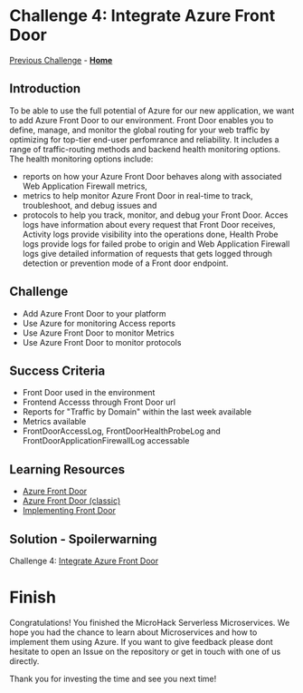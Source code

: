 # Challenge 4: Integrate Azure Front Door

[Previous Challenge](./03-GitHub-Actions.md) - **[Home](../README.md)**

## Introduction

To be able to use the full potential of Azure for our new application, we want to add Azure Front Door to our environment. Front Door enables you to define, manage, and monitor the global routing for your web traffic by optimizing for top-tier end-user perfomrance and reliability. It includes a range of traffic-routing methods and backend health monitoring options. The health monitoring options include:

- reports on how your Azure Front Door behaves along with associated Web Application Firewall metrics,
- metrics to help monitor Azure Front Door in real-time to track, troubleshoot, and debug issues and
- protocols to help you track, monitor, and debug your Front Door. Acces logs have information about every request that Front Door receives, Activity logs provide visibility into the operations done, Health Probe logs provide logs for failed probe to origin and Web Application Firewall logs give detailed information of requests that gets logged through detection or prevention mode of a Front door endpoint.

## Challenge

- Add Azure Front Door to your platform
- Use Azure for monitoring Access reports
- Use Azure Front Door to monitor Metrics
- Use Azure Front Door to monitor protocols

## Success Criteria

- Front Door used in the environment
- Frontend Accesss through Front Door url
- Reports for "Traffic by Domain" within the last week available
- Metrics available
- FrontDoorAccessLog, FrontDoorHealthProbeLog and FrontDoorApplicationFirewallLog accessable

## Learning Resources

- [Azure Front Door](https://learn.microsoft.com/en-us/azure/frontdoor/front-door-overview)
- [Azure Front Door (classic)](https://learn.microsoft.com/en-us/azure/frontdoor/classic-overview)
- [Implementing Front Door](https://learn.microsoft.com/en-us/azure/frontdoor/quickstart-create-front-door)

## Solution - Spoilerwarning

Challenge 4: [Integrate Azure Front Door](../Solutionguide/04-FrontDoor-solution.md)

# Finish

Congratulations! You finished the MicroHack Serverless Microservices. We hope you had the chance to learn about Microservices and how to implement them using Azure. If you want to give feedback please dont hesitate to open an Issue on the repository or get in touch with one of us directly.

Thank you for investing the time and see you next time!
